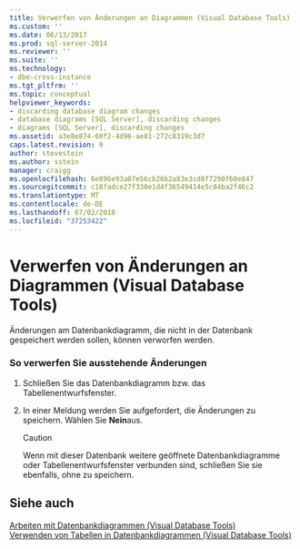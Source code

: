 ```yaml
---
title: Verwerfen von Änderungen an Diagrammen (Visual Database Tools) | Microsoft-Dokumentation
ms.custom: ''
ms.date: 06/13/2017
ms.prod: sql-server-2014
ms.reviewer: ''
ms.suite: ''
ms.technology:
- dbe-cross-instance
ms.tgt_pltfrm: ''
ms.topic: conceptual
helpviewer_keywords:
- discarding database diagram changes
- database diagrams [SQL Server], discarding changes
- diagrams [SQL Server], discarding changes
ms.assetid: a3e8e874-60f2-4d96-ae81-272c8319c3d7
caps.latest.revision: 9
author: stevestein
ms.author: sstein
manager: craigg
ms.openlocfilehash: 6e896e93a07e56cb26b2a83e3cd8f7290f60e847
ms.sourcegitcommit: c18fadce27f330e1d4f36549414e5c84ba2f46c2
ms.translationtype: MT
ms.contentlocale: de-DE
ms.lasthandoff: 07/02/2018
ms.locfileid: "37253422"
---
```

# <a name="discard-changes-made-to-diagrams-visual-database-tools"></a>Verwerfen von Änderungen an Diagrammen (Visual Database Tools)
  Änderungen am Datenbankdiagramm, die nicht in der Datenbank gespeichert werden sollen, können verworfen werden.  
  
### <a name="to-discard-pending-modifications"></a>So verwerfen Sie ausstehende Änderungen  
  
1.  Schließen Sie das Datenbankdiagramm bzw. das Tabellenentwurfsfenster.  
  
2.  In einer Meldung werden Sie aufgefordert, die Änderungen zu speichern. Wählen Sie **Nein**aus.  
  
    > [!CAUTION]  
    >  Wenn mit dieser Datenbank weitere geöffnete Datenbankdiagramme oder Tabellenentwurfsfenster verbunden sind, schließen Sie sie ebenfalls, ohne zu speichern.  
  
## <a name="see-also"></a>Siehe auch  
 [Arbeiten mit Datenbankdiagrammen &#40;Visual Database Tools&#41;](visual-database-tools.md)   
 [Verwenden von Tabellen in Datenbankdiagrammen &#40;Visual Database Tools&#41;](work-with-tables-in-database-diagram-visual-database-tools.md)  
  
  
